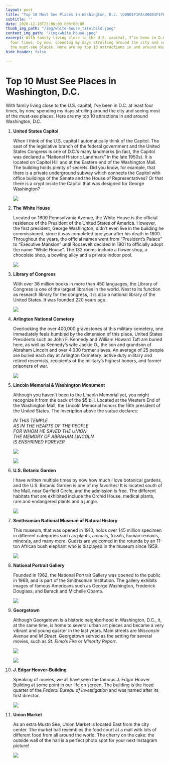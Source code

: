 ```yaml
---
layout: post
title: "Top 10 Must See Places in Washington, D.C. \U0001F1FA\U0001F1F8"
subtitle: ''
date: 2020-12-10T23:00:00.000+00:00
thumb_img_path: "/img/white-house_titelbild.jpeg"
content_img_path: "/img/white-house.jpeg"
excerpt: With family living close to the U.S. capital, I’ve been in D.C. at least
  four times, by now, spending my days strolling around the city and seeing most of
  the must-see places. Here are my top 10 attractions in and around Washington, D.C.
hide_header: false

---
```

# Top 10 Must See Places in Washington, D.C.

With family living close to the U.S. capital, I’ve been in D.C. at least four times, by now, spending my days strolling around the city and seeing most of the must-see places. Here are my top 10 attractions in and around Washington, D.C.

 1. **United States Capitol**

    When I think of the U.S. capital I automatically think of the Capitol. The seat of the legislative branch of the federal government and the United States Congress is one of D.C.’s many landmarks (in fact, the Capitol was declared a “National Historic Landmark” in the late 1950s). It is located on Capitol Hill and at the Eastern end of the Washington Mall. The building holds plenty of secrets. Did you know, for example, that there is a private underground subway which connects the Capitol with office buildings of the Senate and the House of Representatives? Or that there is a crypt inside the Capitol that was designed for George Washington?

    ![](/img/capitol.jpeg)
 2. **The White House**

    Located on 1600 Pennsylvania Avenue, the White House is the official residence of the President of the United States of America. However, the first president, George Washington, didn’t even live in the building he commissioned, since it was completed one year after his death in 1800. Throughout the years, the official names went from “President’s Palace” to “Executive Mansion” until Roosevelt decided in 1901 to officially adopt the name “White House”. The 132 rooms include a flower shop, a chocolate shop, a bowling alley and a private indoor pool.

    ![](/img/white-house.jpeg)
 3. **Library of Congress**

    With over 38 million books in more than 450 languages, the Library of Congress is one of the largest libraries in the world. Next to its function as research library for the congress, it is also a national library of the United States. It was founded 220 years ago.

    ![](/img/loc.jpeg)
 4. **Arlington National Cemetery**

    Overlooking the over 400,000 gravestones at this military cemetery, one immediately feels humbled by the dimension of this place. United States Presidents such as John F. Kennedy and William Howard Taft are buried here, as well as Kennedy’s wife Jackie O., the son and grandson of Abraham Lincoln and over 4.000 former slaves. An average of 25 people are buried each day at Arlington Cemetery: active duty military and retired reservists, recipients of the military’s highest honors, and former prisoners of war.

    ![](/img/arlington.jpeg)
 5. **Lincoln Memorial & Washington Monument**

    Although you haven’t been to the Lincoln Memorial yet, you might recognize it from the back of the $5 bill. Located at the Western End of the Washington Mall, the Lincoln Memorial honors the 16th president of the United States. The inscription above the statue declares:

    _IN THIS TEMPLE  
    AS IN THE HEARTS OF THE PEOPLE  
    FOR WHOM HE SAVED THE UNION  
    THE MEMORY OF ABRAHAM LINCOLN  
    IS ENSHRINED FOREVER_

    ![](/img/memorial-2.jpeg)

    ![](/img/memorial-1.jpeg)
 6. **U.S. Botanic Garden**

    I have written multiple times by now how much I love botanical gardens, and the U.S. Botanic Garden is one of my favorites! It is located south of the Mall, near Garfield Circle, and the admission is free. The different habitats that are exhibited include the Orchid House, medical plants, rare and endangered plants and a jungle.

    ![](/img/botanic-garden.jpeg)
 7. **Smithsonian National Museum of Natural History**

    This museum, that was opened in 1910, holds over 145 million specimen in different categories such as plants, animals, fossils, human remains, minerals, and many more. Guests are welcomed in the rotunda by an 11-ton African bush elephant who is displayed in the museum since 1959.

    ![](/img/smithsonian.jpeg)
 8. **National Portrait Gallery**

    Founded in 1962, the National Portrait Gallery was opened to the public in 1968, and is part of the Smithsonian Institution. The gallery exhibits images of famous Americans such as George Washington, Frederick Douglass, and Barack and Michelle Obama.

    ![](/img/portrait.jpeg)
 9. **Georgetown**

    Although Georgetown is a historic neighborhood in Washington, D.C., it, at the same time, is home to several urban art pieces and became a very vibrant and young quarter in the last years. Main streets are _Wisconsin Avenue_ and _M Street_. Georgetown served as the setting for several movies, such as _St. Elmo’s Fire_ or _Minority Report_.

    ![](/img/georgetown1.jpeg)

    ![](/img/georgetown2.jpeg)
10. **J. Edgar Hoover-Building**

    Speaking of movies, we all have seen the famous J. Edgar Hoover Building at some point in our life on screen. The building is the head quarter of the _Federal Bureau of Investigation_ and was named after its first director.

    ![](/img/hoover.jpeg)
11. **Union Market**

    As an extra Mustn See, Union Market is located East from the city center. The market hall resembles the food court at a mall with lots of different food from all around the world. The cherry on the cake: the outside wall of the hall is a perfect photo spot for your next Instagram picture!

    ![](/img/union-market.jpeg)